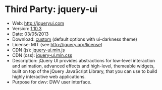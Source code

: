 Third Party: jquery-ui
======================

* Web: http://jqueryui.com
* Version: [1.10.3](http://blog.jqueryui.com/2013/05/jquery-ui-1-10-3/)
* Date: 03/05/2013
* Download: [custom](http://jqueryui.com/download/) (default options with ui-darkness theme)
* License: MIT (see http://jquery.org/license)
* CDN (js): [jquery-ui.min.js](http://code.jquery.com/ui/1.10.3/jquery-ui.min.js)
* CDN (css): [jquery-ui.min.css](http://code.jquery.com/ui/1.10.3/themes/ui-darkness/jquery-ui.min.css)
* Description: jQuery UI provides abstractions for low-level interaction and animation,
  advanced effects and high-level, themeable widgets, built on top of the jQuery
  JavaScript Library, that you can use to build highly interactive web applications.
* Purpose for dwv: DWV user interface.
